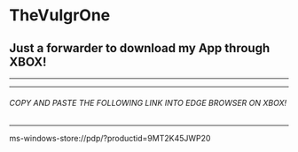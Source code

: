 # TheVulgrOne
## Just a forwarder to download my App through XBOX!
----------------------------------------------------------------
----------------------------------------------------------------

###### COPY AND PASTE THE FOLLOWING LINK INTO EDGE BROWSER ON XBOX!
----------------------------------------------------------------
ms-windows-store://pdp/?productid=9MT2K45JWP20

